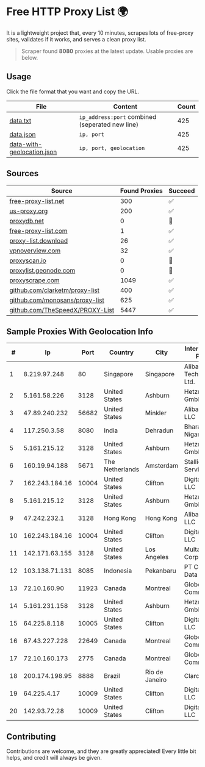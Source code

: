
# Free HTTP Proxy List 🌍

It is a lightweight project that, every 10 minutes, scrapes lots of free-proxy sites, validates if it works, and serves a clean proxy list.


> Scraper found **8080** proxies at the latest update. Usable proxies are below.

## Usage

Click the file format that you want and copy the URL.


|File|Content|Count|
|----|-------|-----|
|[data.txt](https://raw.githubusercontent.com/themiralay/Proxy-List-World/master/data.txt)|`ip_address:port` combined (seperated new line)|425|
|[data.json](https://raw.githubusercontent.com/themiralay/Proxy-List-World/master/data.json)|`ip, port`|425|
|[data-with-geolocation.json](https://raw.githubusercontent.com/themiralay/Proxy-List-World/master/data-with-geolocation.json)|`ip, port, geolocation`|425|

## Sources

|Source|Found Proxies|Succeed|
|------|-------------|-------|
|[free-proxy-list.net](https://free-proxy-list.net)|300|✅|
|[us-proxy.org](https://www.us-proxy.org)|200|✅|
|[proxydb.net](http://proxydb.net)|0|🚫|
|[free-proxy-list.com](https://free-proxy-list.com/?page=&port=&type%5B%5D=http&type%5B%5D=https&up_time=0&search=Search)|1|✅|
|[proxy-list.download](https://www.proxy-list.download/HTTP)|26|✅|
|[vpnoverview.com](https://vpnoverview.com/privacy/anonymous-browsing/free-proxy-servers)|32|✅|
|[proxyscan.io](https://www.proxyscan.io)|0|🚫|
|[proxylist.geonode.com](https://proxylist.geonode.com/api/proxy-list?limit=300&page=1&sort_by=lastChecked&sort_type=desc&protocols=http,https)|0|🚫|
|[proxyscrape.com](https://api.proxyscrape.com/v2/?request=displayproxies&protocol=http&timeout=10000&country=all&ssl=all&anonymity=all)|1049|✅|
|[github.com/clarketm/proxy-list](https://raw.githubusercontent.com/clarketm/proxy-list/master/proxy-list-raw.txt)|400|✅|
|[github.com/monosans/proxy-list](https://raw.githubusercontent.com/monosans/proxy-list/main/proxies/http.txt)|625|✅|
|[github.com/TheSpeedX/PROXY-List](https://raw.githubusercontent.com/TheSpeedX/PROXY-List/master/http.txt)|5447|✅|


## Sample Proxies With Geolocation Info

|#|Ip|Port|Country|City|Internet Service Provider|
|-|--|----|-------|----|-------------------------|
|1|8.219.97.248|80|Singapore|Singapore|Alibaba (US) Technology Co., Ltd.|
|2|5.161.58.226|3128|United States|Ashburn|Hetzner Online GmbH|
|3|47.89.240.232|56682|United States|Minkler|Alibaba.com LLC|
|4|117.250.3.58|8080|India|Dehradun|Bharat Sanchar Nigam Ltd|
|5|5.161.215.12|3128|United States|Ashburn|Hetzner Online GmbH|
|6|160.19.94.188|5671|The Netherlands|Amsterdam|Stallion Network Services Limited|
|7|162.243.184.16|10004|United States|Clifton|DigitalOcean, LLC|
|8|5.161.215.12|3128|United States|Ashburn|Hetzner Online GmbH|
|9|47.242.232.1|3128|Hong Kong|Hong Kong|Alibaba.com LLC|
|10|162.243.184.16|10004|United States|Clifton|DigitalOcean, LLC|
|11|142.171.63.155|3128|United States|Los Angeles|Multacom Corporation|
|12|103.138.71.131|8085|Indonesia|Pekanbaru|PT Centronet Data Indonesia|
|13|72.10.160.90|11923|Canada|Montreal|GloboTech Communications|
|14|5.161.231.158|3128|United States|Ashburn|Hetzner Online GmbH|
|15|64.225.8.118|10005|United States|Clifton|DigitalOcean, LLC|
|16|67.43.227.228|22649|Canada|Montreal|GloboTech Communications|
|17|72.10.160.173|2775|Canada|Montreal|GloboTech Communications|
|18|200.174.198.95|8888|Brazil|Rio de Janeiro|Claro S.A|
|19|64.225.4.17|10009|United States|Clifton|DigitalOcean, LLC|
|20|142.93.72.28|10009|United States|Clifton|DigitalOcean, LLC|



## Contributing

Contributions are welcome, and they are greatly appreciated! Every
little bit helps, and credit will always be given.

